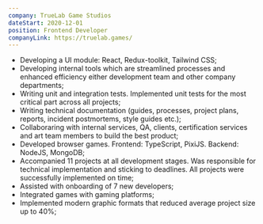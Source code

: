 ```yaml
---
company: TrueLab Game Studios
dateStart: 2020-12-01
position: Frontend Developer
companyLink: https://truelab.games/
---
```


- Developing a UI module: React, Redux-toolkit, Tailwind CSS;
- Developing internal tools which are streamlined processes and enhanced efficiency either development team and other company departments;
- Writing unit and integration tests. Implemented unit tests for the most critical part across all projects;
- Writing technical documentation (guides, processes, project plans, reports, incident postmortems, style guides etc.);
- Collaboraring with internal services, QA, clients, certification services and art team members to build the best product;
- Developed browser games. Frontend: TypeScript, PixiJS. Backend: NodeJS, MongoDB;
- Accompanied 11 projects at all development stages. Was responsible for technical implementation and sticking to deadlines. All projects were successfully implemented on time;
- Assisted with onboarding of 7 new developers;
- Integrated games with gaming platforms;
- Implemented modern graphic formats that reduced average project size up to 40%;
